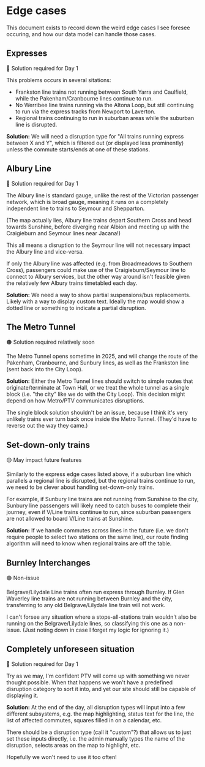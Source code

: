# Edge cases

This document exists to record down the weird edge cases I see foresee occuring, and how our data model can handle those cases.

## Expresses

🔴 Solution required for Day 1

This problems occurs in several sitations:

- Frankston line trains not running between South Yarra and Caulfield, while the Pakenham/Cranbourne lines continue to run.
- No Werribee line trains running via the Altona Loop, but still continuing to run via the express tracks from Newport to Laverton.
- Regional trains continuing to run in suburban areas while the suburban line is disrupted.

**Solution:** We will need a disruption type for "All trains running express between X and Y", which is filtered out (or displayed less prominently) unless the commute starts/ends at one of these stations.

## Albury Line

🔴 Solution required for Day 1

The Albury line is standard gauge, unlike the rest of the Victorian passenger network, which is broad gauge, meaning it runs on a completely independent line to trains to Seymour and Shepparton.

(The map actually lies, Albury line trains depart Southern Cross and head towards Sunshine, before diverging near Albion and meeting up with the Craigieburn and Seymour lines near Jacana!)

This all means a disruption to the Seymour line will not necessary impact the Albury line and vice-versa.

If only the Albury line was affected (e.g. from Broadmeadows to Southern Cross), passengers could make use of the Craigieburn/Seymour line to connect to Albury services, but the other way around isn't feasible given the relatively few Albury trains timetabled each day.

**Solution:** We need a way to show partial suspensions/bus replacements. Likely with a way to display custom text. Ideally the map would show a dotted line or something to indicate a partial disruption.

## The Metro Tunnel

🟠 Solution required relatively soon

The Metro Tunnel opens sometime in 2025, and will change the route of the Pakenham, Cranbourne, and Sunbury lines, as well as the Frankston line (sent back into the City Loop).

**Solution:** Either the Metro Tunnel lines should switch to simple routes that originate/terminate at Town Hall, or we treat the whole tunnel as a single block (i.e. "the city" like we do with the City Loop). This decision might depend on how Metro/PTV communicates disruptions.

The single block solution shouldn't be an issue, because I think it's very unlikely trains ever turn back once inside the Metro Tunnel. (They'd have to reverse out the way they came.)

## Set-down-only trains

🟡 May impact future features

Similarly to the express edge cases listed above, if a suburban line which parallels a regional line is disrupted, but the regional trains continue to run, we need to be clever about handling set-down-only trains.

For example, if Sunbury line trains are not running from Sunshine to the city, Sunbury line passengers will likely need to catch buses to complete their journey, even if V/Line trains continue to run, since suburban passengers are not allowed to board V/Line trains at Sunshine.

**Solution:** If we handle commutes across lines in the future (i.e. we don't require people to select two stations on the same line), our route finding algorithm will need to know when regional trains are off the table.

## Burnley Interchanges

🟢 Non-issue

Belgrave/Lilydale Line trains often run express through Burnley. If Glen Waverley line trains are not running between Burnley and the city, transferring to any old Belgrave/Lilydale line train will not work.

I can't forsee any situation where a stops-all-stations train wouldn't also be running on the Belgrave/Lilydale lines, so classifying this one as a non-issue. (Just noting down in case I forget my logic for ignoring it.)

## Completely unforeseen situation

🔴 Solution required for Day 1

Try as we may, I'm confident PTV will come up with something we never thought possible. When that happens we won't have a predefined disruption category to sort it into, and yet our site should still be capable of displaying it.

**Solution:** At the end of the day, all disruption types will input into a few different subsystems, e.g. the map highlighting, status text for the line, the list of affected commutes, squares filled in on a calendar, etc.

There should be a disruption type (call it "custom"?) that allows us to just set these inputs directly, i.e. the admin manually types the name of the disruption, selects areas on the map to highlight, etc.

Hopefully we won't need to use it too often!
